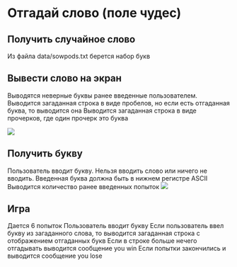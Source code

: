 # Отгадай слово (поле чудес)

## Получить случайное слово
Из файла data/sowpods.txt берется набор букв

## Вывести слово на экран
Выводятся неверные буквы ранее введенные пользователем. 
Выводится загаданная строка в виде пробелов, но если есть отгаданная буква, то выводится она
Выводится загаданная строка в виде прочерков, где один прочерк это буква

![](https://prnt.sc/cofb9p7hL4Ma)

## Получить букву
Пользователь вводит букву. Нельзя вводить слово или ничего не вводить. Введенная буква должна быть в нижнем регистре ASCII
Выводится количество ранее введенных попыток
![](https://prnt.sc/gZd9aXvpu0-I)

## Игра
Дается 6 попыток
Пользователь вводит букву
Если пользователь ввел букву из загаданного слова, то выводится загаданная строка с отображением отгаданных букв
Если в строке больше нечего отгадывать выводится сообщение you win 
Если попытки закончились и выводится сообщение you lose